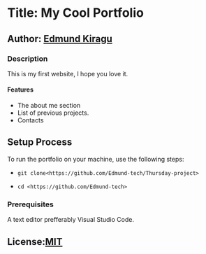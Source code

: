# Title: My Cool Portfolio
## Author: [Edmund Kiragu](https://edmund-tech.github.io/Thursday-project/)
### Description
This is my first website, I hope you love it.
#### Features
- The about me section
- List of previous projects.
- Contacts
## Setup Process
To run the portfolio on your machine, use the following steps:
* `git clone<https://github.com/Edmund-tech/Thursday-project>`
- `cd <https://github.com/Edmund-tech>`
### Prerequisites
A text editor prefferably Visual Studio Code.
## License:[MIT](https://github.com/Edmund-tech/Thursday-project/blob/main/LICENSE) 